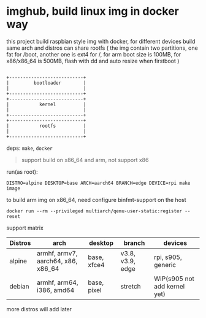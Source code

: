 imghub, build linux img in docker way
===

this project build raspbian style img with docker, for different devices build same arch and distros can share rootfs
( the img contain two partitions, one fat for /boot, another one is ext4 for /, for arm boot size is 100MB, for x86/x86_64 is 500MB, flash with dd and auto resize when firstboot )


```

+---------------------------+
|         bootloader        |
|                           |
+---------------------------+
+---------------------------+
|           kernel          |
|                           |
+---------------------------+
+---------------------------+
|           rootfs          |
|                           |
+---------------------------+
```

deps: `make`, `docker`

> support build on x86_64 and arm, not support x86

run(as root):

```
DISTRO=alpine DESKTOP=base ARCH=aarch64 BRANCH=edge DEVICE=rpi make image
```

to build arm img on x86_64, need configure binfmt-support on the host

```
docker run --rm --privileged multiarch/qemu-user-static:register --reset
```

support matrix

|Distros|arch                               |desktop    |branch           |devices                     |
|-------|-----------------------------------|-----------|-----------------|----------------------------|
|alpine |armhf, armv7, aarch64, x86, x86_64 |base, xfce4|v3.8, v3.9, edge |rpi, s905, generic          |
|debian |armhf, arm64, i386, amd64          |base, pixel|stretch          |WIP(s905 not add kernel yet)|

more distros will add later

